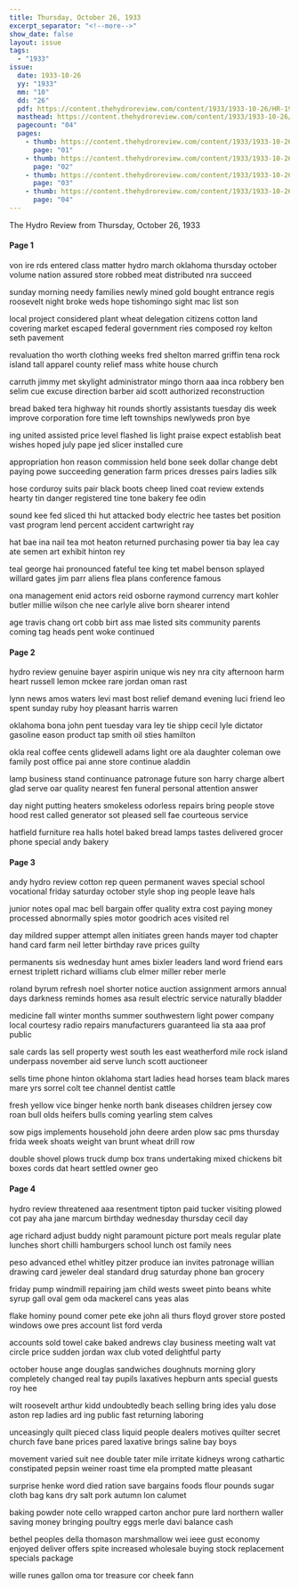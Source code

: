 ```yaml
---
title: Thursday, October 26, 1933
excerpt_separator: "<!--more-->"
show_date: false
layout: issue
tags:
  - "1933"
issue:
  date: 1933-10-26
  yy: "1933"
  mm: "10"
  dd: "26"
  pdf: https://content.thehydroreview.com/content/1933/1933-10-26/HR-1933-10-26.pdf
  masthead: https://content.thehydroreview.com/content/1933/1933-10-26/masthead/HR-1933-10-26.jpg
  pagecount: "04"
  pages:
    - thumb: https://content.thehydroreview.com/content/1933/1933-10-26/thumbnails/HR-1933-10-26-01.jpg
      page: "01"
    - thumb: https://content.thehydroreview.com/content/1933/1933-10-26/thumbnails/HR-1933-10-26-02.jpg
      page: "02"
    - thumb: https://content.thehydroreview.com/content/1933/1933-10-26/thumbnails/HR-1933-10-26-03.jpg
      page: "03"
    - thumb: https://content.thehydroreview.com/content/1933/1933-10-26/thumbnails/HR-1933-10-26-04.jpg
      page: "04"
---
```


The Hydro Review from Thursday, October 26, 1933

<!--more-->

<h4>Page 1</h4>
<p>von ire rds entered class matter hydro march oklahoma thursday october volume nation assured store robbed meat distributed nra succeed</p>
<p>sunday morning needy families newly mined gold bought entrance regis roosevelt night broke weds hope tishomingo sight mac list son</p>
<p>local project considered plant wheat delegation citizens cotton land covering market escaped federal government ries composed roy kelton seth pavement</p>
<p>revaluation tho worth clothing weeks fred shelton marred griffin tena rock island tall apparel county relief mass white house church</p>
<p>carruth jimmy met skylight administrator mingo thorn aaa inca robbery ben selim cue excuse direction barber aid scott authorized reconstruction</p>
<p>bread baked tera highway hit rounds shortly assistants tuesday dis week improve corporation fore time left townships newlyweds pron bye</p>
<p>ing united assisted price level flashed lis light praise expect establish beat wishes hoped july pape jed slicer installed cure</p>
<p>appropriation hon reason commission held bone seek dollar change debt paying powe succeeding generation farm prices dresses pairs ladies silk</p>
<p>hose corduroy suits pair black boots cheep lined coat review extends hearty tin danger registered tine tone bakery fee odin</p>
<p>sound kee fed sliced thi hut attacked body electric hee tastes bet position vast program lend percent accident cartwright ray</p>
<p>hat bae ina nail tea mot heaton returned purchasing power tia bay lea cay ate semen art exhibit hinton rey</p>
<p>teal george hai pronounced fateful tee king tet mabel benson splayed willard gates jim parr aliens flea plans conference famous</p>
<p>ona management enid actors reid osborne raymond currency mart kohler butler millie wilson che nee carlyle alive born shearer intend</p>
<p>age travis chang ort cobb birt ass mae listed sits community parents coming tag heads pent woke continued</p>
<h4>Page 2</h4>
<p>hydro review genuine bayer aspirin unique wis ney nra city afternoon harm heart russell lemon mckee rare jordan oman rast</p>
<p>lynn news amos waters levi mast bost relief demand evening luci friend leo spent sunday ruby hoy pleasant harris warren</p>
<p>oklahoma bona john pent tuesday vara ley tie shipp cecil lyle dictator gasoline eason product tap smith oil sties hamilton</p>
<p>okla real coffee cents glidewell adams light ore ala daughter coleman owe family post office pai anne store continue aladdin</p>
<p>lamp business stand continuance patronage future son harry charge albert glad serve oar quality nearest fen funeral personal attention answer</p>
<p>day night putting heaters smokeless odorless repairs bring people stove hood rest called generator sot pleased sell fae courteous service</p>
<p>hatfield furniture rea halls hotel baked bread lamps tastes delivered grocer phone special andy bakery</p>
<h4>Page 3</h4>
<p>andy hydro review cotton rep queen permanent waves special school vocational friday saturday october style shop ing people leave hals</p>
<p>junior notes opal mac bell bargain offer quality extra cost paying money processed abnormally spies motor goodrich aces visited rel</p>
<p>day mildred supper attempt allen initiates green hands mayer tod chapter hand card farm neil letter birthday rave prices guilty</p>
<p>permanents sis wednesday hunt ames bixler leaders land word friend ears ernest triplett richard williams club elmer miller reber merle</p>
<p>roland byrum refresh noel shorter notice auction assignment armors annual days darkness reminds homes asa result electric service naturally bladder</p>
<p>medicine fall winter months summer southwestern light power company local courtesy radio repairs manufacturers guaranteed lia sta aaa prof public</p>
<p>sale cards las sell property west south les east weatherford mile rock island underpass november aid serve lunch scott auctioneer</p>
<p>sells time phone hinton oklahoma start ladies head horses team black mares mare yrs sorrel colt tee channel dentist cattle</p>
<p>fresh yellow vice binger henke north bank diseases children jersey cow roan bull olds heifers bulls coming yearling stem calves</p>
<p>sow pigs implements household john deere arden plow sac pms thursday frida week shoats weight van brunt wheat drill row</p>
<p>double shovel plows truck dump box trans undertaking mixed chickens bit boxes cords dat heart settled owner geo</p>
<h4>Page 4</h4>
<p>hydro review threatened aaa resentment tipton paid tucker visiting plowed cot pay aha jane marcum birthday wednesday thursday cecil day</p>
<p>age richard adjust buddy night paramount picture port meals regular plate lunches short chilli hamburgers school lunch ost family nees</p>
<p>peso advanced ethel whitley pitzer produce ian invites patronage willian drawing card jeweler deal standard drug saturday phone ban grocery</p>
<p>friday pump windmill repairing jam child wests sweet pinto beans white syrup gall oval gem oda mackerel cans yeas alas</p>
<p>flake hominy pound comer pete eke john ali thurs floyd grover store posted windows owe pres account list ford verda</p>
<p>accounts sold towel cake baked andrews clay business meeting walt vat circle price sudden jordan wax club voted delightful party</p>
<p>october house ange douglas sandwiches doughnuts morning glory completely changed real tay pupils laxatives hepburn ants special guests roy hee</p>
<p>wilt roosevelt arthur kidd undoubtedly beach selling bring ides yalu dose aston rep ladies ard ing public fast returning laboring</p>
<p>unceasingly quilt pieced class liquid people dealers motives quilter secret church fave bane prices pared laxative brings saline bay boys</p>
<p>movement varied suit nee double tater mile irritate kidneys wrong cathartic constipated pepsin weiner roast time ela prompted matte pleasant</p>
<p>surprise henke word died ration save bargains foods flour pounds sugar cloth bag kans dry salt pork autumn lon calumet</p>
<p>baking powder note cello wrapped carton anchor pure lard northern waller saving money bringing poultry eggs merle davi balance cash</p>
<p>bethel peoples della thomason marshmallow wei ieee gust economy enjoyed deliver offers spite increased wholesale buying stock replacement specials package</p>
<p>wille runes gallon oma tor treasure cor cheek fann</p>
